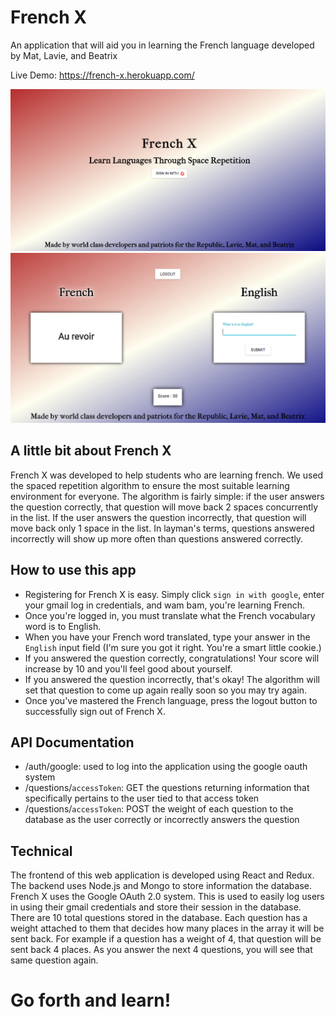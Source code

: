 # French X

An application that will aid you in learning the French language developed by Mat, Lavie, and Beatrix

Live Demo: https://french-x.herokuapp.com/

![Screenshot](client/assets/img/frenchx.png)
![Screenshot](client/assets/img/application.png)

## A little bit about French X

French X was developed to help students who are learning french. We used the spaced repetition algorithm to ensure the most suitable learning environment for everyone. The algorithm is fairly simple: if the user answers the question correctly, that question will move back 2 spaces concurrently in the list. If the user answers the question incorrectly, that question will move back only 1 space in the list. In layman's terms, questions answered incorrectly will show up more often than questions answered correctly.

## How to use this app

* Registering for French X is easy. Simply click `sign in with google`, enter your gmail log in credentials, and wam bam, you're learning French.
* Once you're logged in, you must translate what the French vocabulary word is to English.
* When you have your French word translated, type your answer in the `English` input field (I'm sure you got it right. You're a smart little cookie.)
* If you answered the question correctly, congratulations! Your score will increase by 10 and you'll feel good about yourself.
* If you answered the question incorrectly, that's okay! The algorithm will set that question to come up again really soon so you may try again.
* Once you've mastered the French language, press the logout button to successfully sign out of French X.

## API Documentation

* /auth/google: used to log into the application using the google oauth system
* /questions/`accessToken`: GET the questions returning information that specifically pertains to the user tied to that access token
* /questions/`accessToken`: POST the weight of each question to the database as the user correctly or incorrectly answers the question

## Technical

The frontend of this web application is developed using React and Redux. The backend uses Node.js and Mongo to store information the database. French X uses the Google OAuth 2.0 system. This is used to easily log users in using their gmail credentials and store their session in the database. There are 10 total questions stored in the database. Each question has a weight attached to them that decides how many places in the array it will be sent back. For example if a question has a weight of 4, that question will be sent back 4 places. As you answer the next 4 questions, you will see that same question again.

# Go forth and learn!